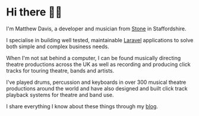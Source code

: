 # Hi there 👋🏻
I'm Matthew Davis, a developer and musician from [Stone](https://en.wikipedia.org/wiki/Stone,_Staffordshire) in Staffordshire.

I specialise in building well tested, maintainable [Laravel](https://laravel.com) applications to solve both simple and complex business needs.

When I'm not sat behind a computer, I can be found musically directing theatre productions across the UK as well as recording and producing click tracks for touring theatre, bands and artists.

I've played drums, percussion and keyboards in over 300 musical theatre productions around the world and have also designed and built click track playback systems for theatre and band use.

I share everything I know about these things through my [blog](https://mattdavis.co.uk).
